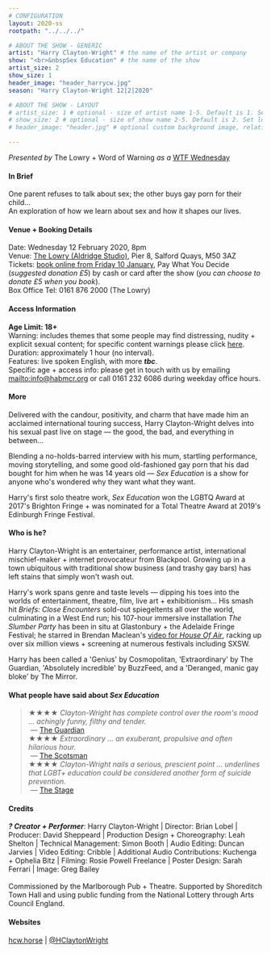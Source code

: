 ```yaml
---
# CONFIGURATION
layout: 2020-ss
rootpath: "../../../"

# ABOUT THE SHOW - GENERIC
artist: "Harry Clayton-Wright" # the name of the artist or company
show: "<br>&nbspSex Education" # the name of the show
artist_size: 2
show_size: 1
header_image: "header_harrycw.jpg"   
season: "Harry Clayton-Wright 12|2|2020"

# ABOUT THE SHOW - LAYOUT
# artist_size: 1 # optional - size of artist name 1-5. Default is 1. Set longer names to lower values
# show_size: 2 # optional - size of show name 2-5. Default is 2. Set longer names to lower values
# header_image: "header.jpg" # optional custom background image, relative to current page

---
```

*Presented by* The Lowry + Word of Warning *as a* <a href="http://thelowry.com/about-us/festivals-projects/take-a-risk/wtf-wednesday" target="_blank">WTF Wednesday</a>
         
#### In Brief      
One parent refuses to talk about sex; the other buys gay porn for their child…<br>An exploration of how we learn about sex and how it shapes our lives.        
          
#### Venue + Booking Details           
Date: Wednesday 12 February 2020, 8pm        
Venue: <a href="http://thelowry.com/visit-lowry/how-to-get-here" target="_blank">The Lowry (Aldridge Studio)</a>, Pier 8, Salford Quays, M50 3AZ         
Tickets: <a href="http://thelowry.com/whats-on/wtf-wednesday-harry-clayton-wright-sex-education" target="_blank">book online from Friday 10 January</a>, Pay What You Decide (*suggested donation £5*) by cash or card after the show (*you can choose to donate £5 when you book*).         
Box Office Tel: 0161 876 2000 (The Lowry)          
          
#### Access Information        
**Age Limit: 18+**<br>Warning: includes themes that some people may find distressing, nudity + explicit sexual content; for specific content warnings please click [here](/warnings).<br>Duration: approximately 1 hour (no interval).<br>Features: live spoken English, with more ***tbc***.<br>Specific age + access info: please get in touch with us by emailing <mailto:info@habmcr.org> or call 0161 232 6086 during weekday office hours.          
             
#### More         
Delivered with the candour, positivity, and charm that have made him an acclaimed international touring success, Harry Clayton-Wright delves into his sexual past live on stage — the good, the bad, and everything in between…        
          
Blending a no-holds-barred interview with his mum, startling performance, moving storytelling, and some good old-fashioned gay porn that his dad bought for him when he was 14 years old — *Sex Education* is a show for anyone who's wondered why they want what they want.         
         
Harry's first solo theatre work, *Sex Education* won the LGBTQ Award at 2017's Brighton Fringe + was nominated for a Total Theatre Award at 2019's Edinburgh Fringe Festival.         
        
#### Who is he?        
Harry Clayton-Wright is an entertainer, performance artist, international mischief-maker + internet provocateur from Blackpool. Growing up in a town ubiquitous with traditional show business (and trashy gay bars) has left stains that simply won't wash out.        
          
Harry's work spans genre and taste levels — dipping his toes into the worlds of entertainment, theatre, film, live art + exhibitionism… His smash hit *Briefs: Close Encounters* sold-out spiegeltents all over the world, culminating in a West End run; his 107-hour immersive installation *The Slumber Party* has been in situ at Glastonbury + the Adelaide Fringe Festival; he starred in Brendan Maclean's <a href="http://vimeo.com/200672866" target="_blank">video for *House Of Air*</a>, racking up over six million views + screening at numerous festivals including SXSW.        
         
Harry has been called a 'Genius' by Cosmopolitan, 'Extraordinary' by The Guardian, 'Absolutely incredible' by BuzzFeed, and a 'Deranged, manic gay bloke' by The Mirror.         
        
#### What people have said about *Sex Education*        
>★★★★ *Clayton-Wright has complete control over the room's mood … achingly funny, filthy and tender.*<br>&nbsp;— <a href="http://www.theguardian.com/stage/2019/aug/16/sex-education-oh-yes-oh-no-your-sexts-edinburgh-festival-2019" target="_blank">The Guardian</a><br>★★★★ *Extraordinary … an exuberant, propulsive and often hilarious hour.*
<br>&nbsp;— <a href="http://www.scotsman.com/arts-and-culture/edinburgh-festivals/theatre-review-sex-education-summerhall-edinburgh-1-4986003" target="_blank">The Scotsman</a><br>★★★★ *Clayton-Wright nails a serious, prescient point … underlines that LGBT+ education could be considered another form of suicide prevention.*<br>&nbsp;— <a href="http://www.thestage.co.uk/reviews/2019/sex-education-review-at-summerhall-edinburgh-nails-a-serious-point-about-lgbt-education" target="_blank">The Stage</a>           
        
#### Credits          
***? Creator + Performer***: Harry Clayton-Wright | Director: Brian Lobel | Producer: David Sheppeard | Production Design + Choreography: Leah Shelton | Technical Management: Simon Booth | Audio Editing: Duncan Jarvies | Video Editing: Cribble | Additional Audio Contributions: Kuchenga + Ophelia Bitz | Filming: Rosie Powell Freelance | Poster Design: Sarah Ferrari | Image: Greg Bailey<br><br>Commissioned by the Marlborough Pub + Theatre. Supported by Shoreditch Town Hall and using public funding from the National Lottery through Arts Council England.         
         
#### Websites          
<a href="http://hcw.horse/project/sexeducation" target="_blank">hcw.horse</a> | <a href="http://twitter.com/HClaytonWright" target="_blank">@HClaytonWright</a>
